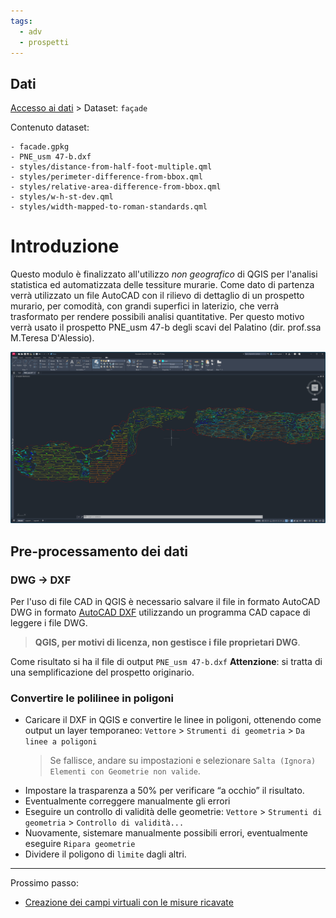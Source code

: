 ```yaml
---
tags:
  - adv
  - prospetti
---
```

## Dati
[Accesso ai dati](Accesso%20ai%20dati.md) > Dataset: `façade`

Contenuto dataset:
```
- facade.gpkg
- PNE_usm 47-b.dxf
- styles/distance-from-half-foot-multiple.qml
- styles/perimeter-difference-from-bbox.qml
- styles/relative-area-difference-from-bbox.qml
- styles/w-h-st-dev.qml
- styles/width-mapped-to-roman-standards.qml
```


# Introduzione
Questo modulo è finalizzato all'utilizzo _non geografico_ di QGIS per l'analisi statistica ed automatizzata delle tessiture murarie.
Come dato di partenza verrà utilizzato un file AutoCAD con il rilievo di dettaglio di un prospetto murario, per comodità, con grandi superfici in laterizio, che verrà trasformato per rendere possibili analisi quantitative.
Per questo motivo verrà usato il prospetto PNE_usm 47-b degli scavi del Palatino (dir. prof.ssa M.Teresa D'Alessio).

![](img/PNE_usm%2047-b-screenshot.png)
## Pre-processamento dei dati
### DWG -> DXF

Per l'uso di file CAD in QGIS è necessario salvare il file in formato AutoCAD DWG in formato [AutoCAD DXF](https://en.wikipedia.org/wiki/AutoCAD_DXF) utilizzando un programma CAD capace di leggere i file DWG. 
> **QGIS, per motivi di licenza, non gestisce i file proprietari DWG**.

Come risultato si ha il file di output `PNE_usm 47-b.dxf`
**Attenzione**: si tratta di una semplificazione del prospetto originario.
### Convertire le polilinee in poligoni
- Caricare il DXF in QGIS e convertire le linee in poligoni, ottenendo come output un layer temporaneo: `Vettore` > `Strumenti di geometria` > `Da linee a poligoni`  
  > Se fallisce, andare su impostazioni e selezionare `Salta (Ignora) Elementi con Geometrie non valide`.
- Impostare la trasparenza a 50% per verificare “a occhio” il risultato.
- Eventualmente correggere manualmente gli errori
- Eseguire un controllo di validità delle geometrie: `Vettore` > `Strumenti di geometria` > `Controllo di validità...`
- Nuovamente, sistemare manualmente possibili errori, eventualmente eseguire `Ripara geometrie`
- Dividere il poligono di `limite` dagli altri.
---
Prossimo passo:
- [Creazione dei campi virtuali con le misure ricavate](Creazione%20dei%20campi%20virtuali%20con%20le%20misure%20ricavate.md)

